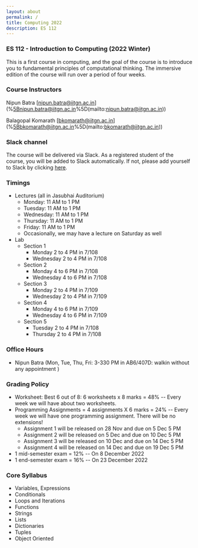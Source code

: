 ```yaml
---
layout: about
permalink: /
title: Computing 2022
description: ES 112
---
```

### ES 112 - Introduction to Computing (2022 Winter)

This is a first course in computing, and the goal of the course is to introduce you to fundamental principles of computational thinking. The immersive edition of the course will run over a period of four weeks.

### Course Instructors

Nipun Batra [[nipun.batra@iitgn.ac.in](mailto:nipun.batra@iitgn.ac.in)](%5Bnipun.batra@iitgn.ac.in%5D(mailto:nipun.batra@iitgn.ac.in))

Balagopal Komarath [[bkomarath@iitgn.ac.in](mailto:bkomarath@iitgn.ac.in)](%5Bbkomarath@iitgn.ac.in%5D(mailto:bkomarath@iitgn.ac.in))

### Slack channel

The course will be delivered via Slack. As a registered student of the course, you will be added to Slack automatically. If not, please add yourself to Slack by clicking [here](https://join.slack.com/t/slack-v4e4710/shared_invite/zt-1jcu38grm-TxYbLQj0AYiVB0CVLQrrHg).

### Timings

- Lectures (all in Jasubhai Auditorium)
  - Monday: 11 AM to 1 PM
  - Tuesday: 11 AM to 1 PM
  - Wednesday: 11 AM to 1 PM
  - Thursday: 11 AM to 1 PM
  - Friday: 11 AM to 1 PM
  - Occasionally, we may have a lecture on Saturday as well
- Lab
  - Section 1
    - Monday 2 to 4 PM in 7/108
    - Wednesday 2 to 4 PM in 7/108
  - Section 2
    - Monday 4 to 6 PM in 7/108
    - Wednesday 4 to 6 PM in 7/108
  - Section 3
    - Monday 2 to 4 PM in 7/109
    - Wednesday 2 to 4 PM in 7/109
  - Section 4
    - Monday 4 to 6 PM in 7/109
    - Wednesday 4 to 6 PM in 7/109
  - Section 5
    - Tuesday 2 to 4 PM in 7/108
    - Thursday 2 to 4 PM in 7/108

### Office Hours

- Nipun Batra (Mon, Tue, Thu, Fri: 3-330 PM in AB6/407D: walkin without any appointment )

### Grading Policy

- Worksheet: Best 6 out of 8: 6 worksheets x 8 marks = 48% -- Every week we will have about two worksheets.
- Programming Assignments = 4 assignments X 6 marks = 24% -- Every week we will have one programming assignment. There will be no extensions!
  - Assignment 1 will be released on 28 Nov and due on 5 Dec 5 PM
  - Assignment 2 will be released on 5 Dec and due on 10 Dec 5 PM
  - Assignment 3 will be released on 10 Dec and due on 14 Dec 5 PM
  - Assignment 4 will be released on 14 Dec and due on 19 Dec 5 PM
- 1 mid-semester exam = 12% -- On 8 December 2022
- 1 end-semester exam = 16% -- On 23 December 2022


### Core Syllabus

- Variables, Expressions
- Conditionals
- Loops and Iterations
- Functions
- Strings
- Lists
- Dictionaries
- Tuples
- Object Oriented
